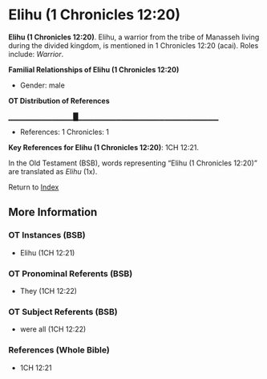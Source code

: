 # Elihu (1 Chronicles 12:20)
**Elihu (1 Chronicles 12:20)**. 
Elihu, a warrior from the tribe of Manasseh living during the divided kingdom, is mentioned in 1 Chronicles 12:20 (acai). 
Roles include: 
_Warrior_. 




**Familial Relationships of Elihu (1 Chronicles 12:20)**


* Gender: male


**OT Distribution of References**

▁▁▁▁▁▁▁▁▁▁▁▁█▁▁▁▁▁▁▁▁▁▁▁▁▁▁▁▁▁▁▁▁▁▁▁▁▁▁
* References: 1 Chronicles: 1



**Key References for Elihu (1 Chronicles 12:20)**: 
1CH 12:21. 


In the Old Testament (BSB), words representing “Elihu (1 Chronicles 12:20)” are translated as 
*Elihu* (1x). 




Return to [Index](00-Index.md)

## More Information

### OT Instances (BSB)

* Elihu (1CH 12:21)



### OT Pronominal Referents (BSB)

* They (1CH 12:22)



### OT Subject Referents (BSB)

* were all (1CH 12:22)



### References (Whole Bible)

* 1CH 12:21



